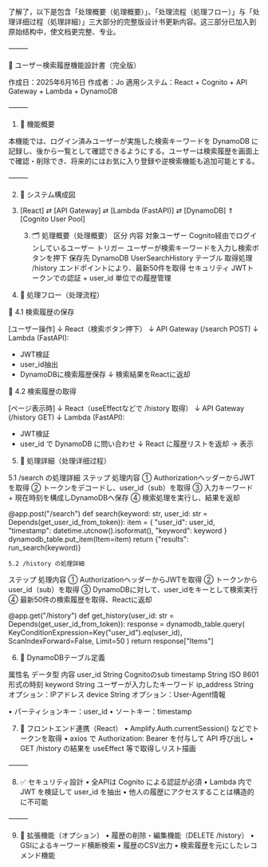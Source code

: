 了解了，以下是包含「处理概要（処理概要）」、「处理流程（処理フロー）」与「处理详细过程（処理詳細）」三大部分的完整版设计书更新内容。这三部分已加入到原始结构中，使文档更完整、专业。

⸻

📘 ユーザー検索履歴機能設計書（完全版）

作成日：2025年6月16日
作成者：Jo
適用システム：React + Cognito + API Gateway + Lambda + DynamoDB

⸻

1. 🎯 機能概要

本機能では、ログイン済みユーザーが実施した検索キーワードを DynamoDB に記録し、後から一覧として確認できるようにする。ユーザーは検索履歴を画面上で確認・削除でき、将来的にはお気に入り登録や逆検索機能も追加可能とする。

⸻

2. 🧩 システム構成図

3. [React] ⇄ [API Gateway] ⇄ [Lambda (FastAPI)] ⇄ [DynamoDB]
                         ⇑
                    [Cognito User Pool]

   3. 🗂️ 処理概要（处理概要）
区分
内容
対象ユーザー
Cognito経由でログインしているユーザー
トリガー
ユーザーが検索キーワードを入力し検索ボタンを押下
保存先
DynamoDB UserSearchHistory テーブル
取得処理
/history エンドポイントにより、最新50件を取得
セキュリティ
JWTトークンでの認証 + user_id 単位での履歴管理

4. 🔁 処理フロー（处理流程）

📌 4.1 検索履歴の保存

[ユーザー操作]
     ↓
React（検索ボタン押下）
     ↓
API Gateway (/search POST)
     ↓
Lambda (FastAPI):
  - JWT検証
  - user_id抽出
  - DynamoDBに検索履歴保存
     ↓
検索結果をReactに返却


📌 4.2 検索履歴の取得

[ページ表示時]
     ↓
React（useEffectなどで /history 取得）
     ↓
API Gateway (/history GET)
     ↓
Lambda (FastAPI):
  - JWT検証
  - user_id で DynamoDB に問い合わせ
     ↓
React に履歴リストを返却 → 表示

5. 🧠 処理詳細（处理详细过程）

5.1 /search の処理詳細
ステップ
処理内容
①
AuthorizationヘッダーからJWTを取得
②
トークンをデコードし、user_id（sub）を取得
③
入力キーワード + 現在時刻を構成しDynamoDBへ保存
④
検索処理を実行し、結果を返却

@app.post("/search")
def search(keyword: str, user_id: str = Depends(get_user_id_from_token)):
    item = {
        "user_id": user_id,
        "timestamp": datetime.utcnow().isoformat(),
        "keyword": keyword
    }
    dynamodb_table.put_item(Item=item)
    return {"results": run_search(keyword)}



    5.2 /history の処理詳細


ステップ
処理内容
①
AuthorizationヘッダーからJWTを取得
②
トークンからuser_id（sub）を取得
③
DynamoDBに対して、user_idをキーとして検索実行
④
最新50件の検索履歴を取得、Reactに返却

@app.get("/history")
def get_history(user_id: str = Depends(get_user_id_from_token)):
    response = dynamodb_table.query(
        KeyConditionExpression=Key("user_id").eq(user_id),
        ScanIndexForward=False,
        Limit=50
    )
    return response["Items"]

    

6. 🔧 DynamoDBテーブル定義

属性名
データ型
内容
user_id
String
Cognitoのsub
timestamp
String
ISO 8601形式の時刻
keyword
String
ユーザーが入力したキーワード
ip_address
String
オプション：IPアドレス
device
String
オプション：User-Agent情報


•	パーティションキー：user_id
	•	ソートキー：timestamp


7. 📱 フロントエンド連携（React）
	•	Amplify.Auth.currentSession() などでトークンを取得
	•	axios で Authorization: Bearer <token> を付与して API 呼び出し
	•	GET /history の結果を useEffect 等で取得しリスト描画

⸻

8. ✅ セキュリティ設計
	•	全APIは Cognito による認証が必須
	•	Lambda 内で JWT を検証して user_id を抽出
	•	他人の履歴にアクセスすることは構造的に不可能

⸻

9. 🔮 拡張機能（オプション）
	•	履歴の削除・編集機能（DELETE /history）
	•	GSIによるキーワード横断検索
	•	履歴のCSV出力
	•	検索履歴を元にしたレコメンド機能












